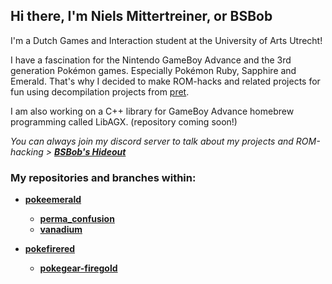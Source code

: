 ## Hi there, I'm Niels Mittertreiner, or BSBob

I'm a Dutch Games and Interaction student at the University of Arts Utrecht!

I have a fascination for the Nintendo GameBoy Advance and the 3rd generation Pokémon games. Especially Pokémon Ruby, Sapphire and Emerald. That's why I decided to make ROM-hacks and related projects for fun using decompilation projects from [pret](https://github.com/pret).

I am also working on a C++ library for GameBoy Advance homebrew programming called LibAGX. (repository coming soon!)

*You can always join my discord server to talk about my projects and ROM-hacking > [**BSBob's Hideout**](https://discord.com/invite/AwmUvuv)*

### My repositories and branches within:
* [**pokeemerald**](https://github.com/nielsmittertreiner/pokeemerald)
  * [**perma_confusion**](https://github.com/nielsmittertreiner/pokeemerald/tree/perma_confusion)
  * [**vanadium**](https://github.com/nielsmittertreiner/pokeemerald/tree/vanadium)

* [**pokefirered**](https://github.com/nielsmittertreiner/pokefirered)
  * [**pokegear-firegold**](https://github.com/nielsmittertreiner/pokefirered/tree/pokegear-firegold)
